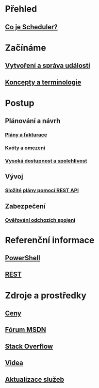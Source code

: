 

# Přehled
## [Co je Scheduler?](scheduler-intro.md)

# Začínáme
## [Vytvoření a správa událostí](scheduler-get-started-portal.md)
## [Koncepty a terminologie](scheduler-concepts-terms.md)

# Postup
## Plánování a návrh
### [Plány a fakturace](scheduler-plans-billing.md)
### [Kvóty a omezení](scheduler-limits-defaults-errors.md)
### [Vysoká dostupnost a spolehlivost](scheduler-high-availability-reliability.md)

## Vývoj
### [Složité plány pomocí REST API](scheduler-advanced-complexity.md)


## Zabezpečení
### [Ověřování odchozích spojení](scheduler-outbound-authentication.md)

# Referenční informace
## [PowerShell](/powershell/resourcemanager/azurerm.scheduler/v0.11.1/azurerm.scheduler)
## [REST](/rest/api/scheduler)

# Zdroje a prostředky
## [Ceny](https://azure.microsoft.com/pricing/details/scheduler/)
## [Fórum MSDN](https://social.msdn.microsoft.com/Forums/home?forum=azurescheduler)
## [Stack Overflow](http://stackoverflow.com/questions/tagged/azure-scheduler)
## [Videa](https://azure.microsoft.com/documentation/videos/index/?services=scheduler)
## [Aktualizace služeb](https://azure.microsoft.com/updates/?product=scheduler)



